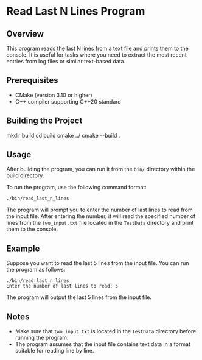# Read Last N Lines Program

## Overview

This program reads the last N lines from a text file and prints them to the console. It is useful for tasks where you need to extract the most recent entries from log files or similar text-based data.

## Prerequisites

- CMake (version 3.10 or higher)
- C++ compiler supporting C++20 standard

## Building the Project

 mkdir build
 cd build
 cmake ../
 cmake --build .

## Usage

After building the program, you can run it from the `bin/` directory within the build directory.

To run the program, use the following command format:
```
./bin/read_last_n_lines
```

The program will prompt you to enter the number of last lines to read from the input file. After entering the number, it will read the specified number of lines from the `two_input.txt` file located in the `TestData` directory and print them to the console.

## Example

Suppose you want to read the last 5 lines from the input file. You can run the program as follows:

```
./bin/read_last_n_lines
Enter the number of last lines to read: 5
```

The program will output the last 5 lines from the input file.

## Notes

- Make sure that `two_input.txt` is located in the `TestData` directory before running the program.
- The program assumes that the input file contains text data in a format suitable for reading line by line.
